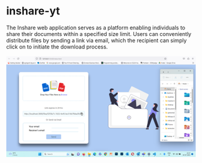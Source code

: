 # inshare-yt
The Inshare web application serves as a platform enabling individuals to share their documents within a specified size limit.
Users can conveniently distribute files by sending a link via email, which the recipient can simply click on to initiate the download process.
&nbsp;  
&nbsp;  
![Screenshot 2023-07-19 123530](https://github.com/regnarlothbrok/inshare-yt/blob/3c1c7b13df81963502bb89e57bfb53854b822481/Screenshot%202023-07-19%20221752.png)

&nbsp;  
&nbsp;
